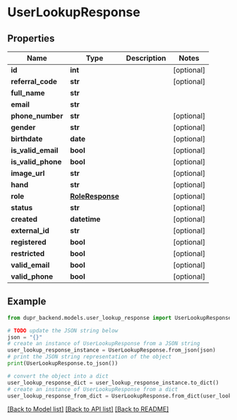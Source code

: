 # UserLookupResponse


## Properties

Name | Type | Description | Notes
------------ | ------------- | ------------- | -------------
**id** | **int** |  | [optional] 
**referral_code** | **str** |  | [optional] 
**full_name** | **str** |  | 
**email** | **str** |  | 
**phone_number** | **str** |  | [optional] 
**gender** | **str** |  | [optional] 
**birthdate** | **date** |  | [optional] 
**is_valid_email** | **bool** |  | [optional] 
**is_valid_phone** | **bool** |  | [optional] 
**image_url** | **str** |  | [optional] 
**hand** | **str** |  | [optional] 
**role** | [**RoleResponse**](RoleResponse.md) |  | [optional] 
**status** | **str** |  | [optional] 
**created** | **datetime** |  | [optional] 
**external_id** | **str** |  | [optional] 
**registered** | **bool** |  | [optional] 
**restricted** | **bool** |  | [optional] 
**valid_email** | **bool** |  | [optional] 
**valid_phone** | **bool** |  | [optional] 

## Example

```python
from dupr_backend.models.user_lookup_response import UserLookupResponse

# TODO update the JSON string below
json = "{}"
# create an instance of UserLookupResponse from a JSON string
user_lookup_response_instance = UserLookupResponse.from_json(json)
# print the JSON string representation of the object
print(UserLookupResponse.to_json())

# convert the object into a dict
user_lookup_response_dict = user_lookup_response_instance.to_dict()
# create an instance of UserLookupResponse from a dict
user_lookup_response_from_dict = UserLookupResponse.from_dict(user_lookup_response_dict)
```
[[Back to Model list]](../README.md#documentation-for-models) [[Back to API list]](../README.md#documentation-for-api-endpoints) [[Back to README]](../README.md)


